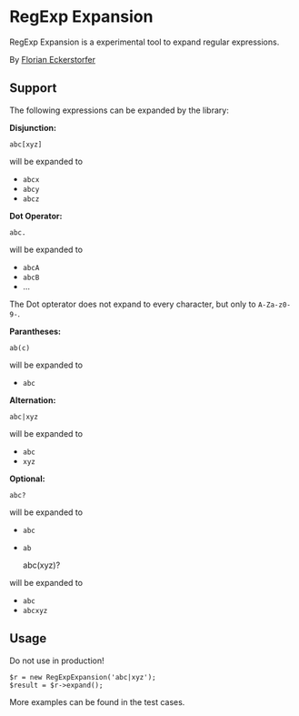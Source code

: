 RegExp Expansion
================

RegExp Expansion is a experimental tool to expand regular expressions.

By [Florian Eckerstorfer](http://florianeckerstorfer.com)

Support
-------

The following expressions can be expanded by the library:

**Disjunction:**

	abc[xyz]
	
will be expanded to

* `abcx`
* `abcy`
* `abcz`

**Dot Operator:**

	abc.

will be expanded to

* `abcA`
* `abcB`
* …

The Dot opterator does not expand to every character, but only to `A-Za-z0-9-`.

**Parantheses:**

	ab(c)
	
will be expanded to

* `abc`
	
**Alternation:**

	abc|xyz
	
will be expanded to

* `abc`
* `xyz`

**Optional:**

	abc?
	
will be expanded to

* `abc`
* `ab`

	abc(xyz)?

will be expanded to

* `abc`
* `abcxyz`

Usage
-----

Do not use in production!

	$r = new RegExpExpansion('abc|xyz');
	$result = $r->expand();

More examples can be found in the test cases.



